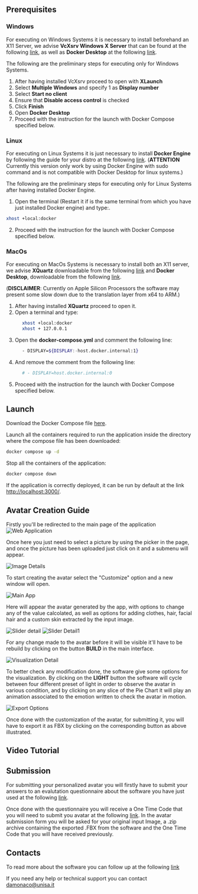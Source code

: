 ## Prerequisites


### Windows
For executing on Windows Systems it is necessary to install beforehand an X11 Server, we advise **VcXsrv Windows X Server** that can be found at the following [link](https://sourceforge.net/projects/vcxsrv/), as well as **Docker Desktop** at the following [link](https://www.docker.com/products/docker-desktop/).

The following are the preliminary steps for executing only for Windows Systems.

1. After having installed VcXsrv proceed to open with **XLaunch** 
2. Select **Multiple Windows** and specify 1 as **Display number**
3. Select **Start no client**
4. Ensure that **Disable access control** is checked
5. Click **Finish**
6. Open **Docker Desktop**
7. Proceed with the instruction for the launch with Docker Compose specified below.

### Linux
For executing on Linux Systems it is just necessary to install **Docker Engine** by following the guide for your distro at the following [link](https://docs.docker.com/engine/). (**ATTENTION** Currently this version only work by using Docker Engine with sudo command and is not compatible with Docker Desktop for linux systems.)

The following are the preliminary steps for executing only for Linux Systems after having installed Docker Engine.

1. Open the terminal (Restart it if is the same terminal from which you have just installed Docker engine) and type:.
```bash
xhost +local:docker
```
2. Proceed with the instruction for the launch with Docker Compose specified below.
   
### MacOs
For executing on MacOs Systems is necessary to install both an X11 server, we advise **XQuartz** downloadable from the following [link](https://www.xquartz.org/) and **Docker Desktop**, downloadable from the following [link](https://www.docker.com/products/docker-desktop/).

(**DISCLAIMER**: Currently on Apple Silicon Processors the software may present some slow down due to the translation layer from x64 to ARM.)

1. After having installed **XQuartz** proceed to open it.
2. Open a terminal and type:
```bash
      xhost +local:docker
      xhost + 127.0.0.1
```
3. Open the **docker-compose.yml** and comment the following line:
```bash
      - DISPLAY=${DISPLAY:-host.docker.internal:1}
```
4. And remove the comment from the following line:
```bash
      # - DISPLAY=host.docker.internal:0
```
5. Proceed with the instruction for the launch with Docker Compose specified below.

## Launch
Download the Docker Compose file [here](https://github.com/isislab-unisa/3dify/blob/main-no-auth/docker-compose.yml).

Launch all the containers required to run the application inside the directory where the compose file has been downloaded:

```bash
docker compose up -d
```

Stop all the containers of the application:

```bash
docker compose down
```

If the application is correctly deployed, it can be run by default at the link [http://localhost:3000/](http://localhost:3000/).

## Avatar Creation Guide
Firstly you'll be redirected to the main page of the application
![Web Application](assets/WebAppNoAuth.png 'Web Application')

Once here you just need to select a picture by using the picker in the page, and once the picture has been uploaded just click on it and a submenu will appear.

![Image Details](assets/imageDetails.png)

To start creating the avatar select the "Customize" option and a new window will open.

![Main App](assets/mainApp.png)

Here will appear the avatar generated by the app, with options to change any of the value calcolated, as well as options for adding clothes, hair, facial hair and a custom skin extracted by the input image.

![Slider detail](assets/sliderDetails.png) ![Slider Detail1](assets/sliderDetail1.png)

For any change made to the avatar before it will be visible it'll have to be rebuild by clicking on the button **BUILD** in the main interface.

![Visualization Detail](assets/visualizationDetails.png)

To better check any modification done, the software give some options for the visualization.
By clicking on the **LIGHT** button the software will cycle between four different preset of light in order to observe the avatar in various condition, and by clicking on any slice of the Pie Chart it will play an animation associated to the emotion written to check the avatar in motion.

![Export Options](assets/exportOptions.png)

Once done with the customization of the avatar, for submitting it, you will have to export it as FBX by clicking on the corresponding button as above illustrated.

## Video Tutorial

## Submission
For submitting your personalized avatar you will firstly have to submit your answers to an evalutation questionnaire about the software you have just used at the following [link]().

Once done with the questionnaire you will receive a One Time Code that you will need to submit you avatar at the following [link]().
In the avatar submission form you will be asked for your original input Image, a .zip archive containing the exported .FBX from the software and the One Time Code that you will have received previously.


## Contacts

To read more about the software you can follow up at the following [link](https://isislab-unisa.github.io/3dify/)

If you need any help or technical support you can contact damonaco@unisa.it